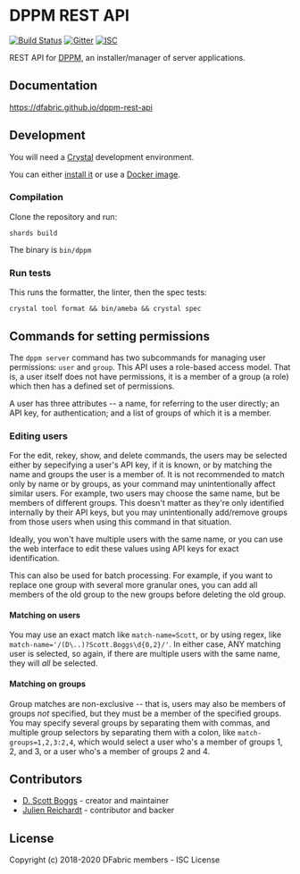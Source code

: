 # DPPM REST API

[![Build Status](https://cloud.drone.io/api/badges/DFabric/dppm-rest-api/status.svg)](https://cloud.drone.io/DFabric/dppm-rest-api)
[![Gitter](https://img.shields.io/badge/chat-on_gitter-red.svg?style=flat-square)](https://gitter.im/DFabric/Lobby)
[![ISC](https://img.shields.io/badge/License-ISC-blue.svg?style=flat-square)](https://en.wikipedia.org/wiki/ISC_license)

REST API for [DPPM](https://github.com/DFabric/dppm), an installer/manager of server applications.

## Documentation

https://dfabric.github.io/dppm-rest-api

## Development

You will need a [Crystal](https://crystal-lang.org) development environment.

You can either [install it](https://crystal-lang.org/docs/installation) or use a [Docker image](https://hub.docker.com/r/jrei/crystal-alpine).

### Compilation

Clone the repository and run:

`shards build`

The binary is `bin/dppm`

### Run tests

This runs the formatter, the linter, then the spec tests:

`crystal tool format && bin/ameba && crystal spec`

## Commands for setting permissions
The `dppm server` command has two subcommands for managing user permissions:
`user` and `group`. This API uses a role-based access model. That is, a user
itself does not have permissions, it is a member of a group (a role) which
then has a defined set of permissions.

A user has three attributes -- a name, for referring to the user directly;
an API key, for authentication; and a list of groups of which it is a member.

### Editing users

For the edit, rekey, show, and delete commands, the users may be selected
either by sepecifying a user's API key, if it is known, or by matching the name
and groups the user is a member of. It is not recommended to match only by name
or by groups, as your command may unintentionally affect similar users. For
example, two users may choose the same name, but be members of different
groups. This doesn't matter as they're only identified internally by their
API keys, but you may unintentionally add/remove groups from those users when
using this command in that situation.

Ideally, you won't have multiple users with the same name, or you can use the
web interface to edit these values using API keys for exact identification.

This can also be used for batch processing. For example, if you want to replace
one group with several more granular ones, you can add all members of the old
group to the new groups before deleting the old group.

#### Matching on users
You may use an exact match like `match-name=Scott`, or by using regex, like
`match-name='/(D\..)?Scott.Boggs\d{0,2}/'`. In either case, ANY matching user
is selected, so again, if there are multiple users with the same name, they
will *all* be selected.

#### Matching on groups
Group matches are non-exclusive -- that is, users may also be members of groups
*not* specified, but they must be a member of the specified groups. You may
specify several groups by separating them with commas, and multiple group
selectors by separating them with a colon, like `match-groups=1,2,3:2,4`, which
would select a user who's a member of groups 1, 2, and 3, or a user who's a member
of groups 2 and 4.

## Contributors

- [D. Scott Boggs](https://github.com/dscottboggs) - creator and maintainer
- [Julien Reichardt](https://github.com/j8r) - contributor and backer

## License

Copyright (c) 2018-2020 DFabric members - ISC License
